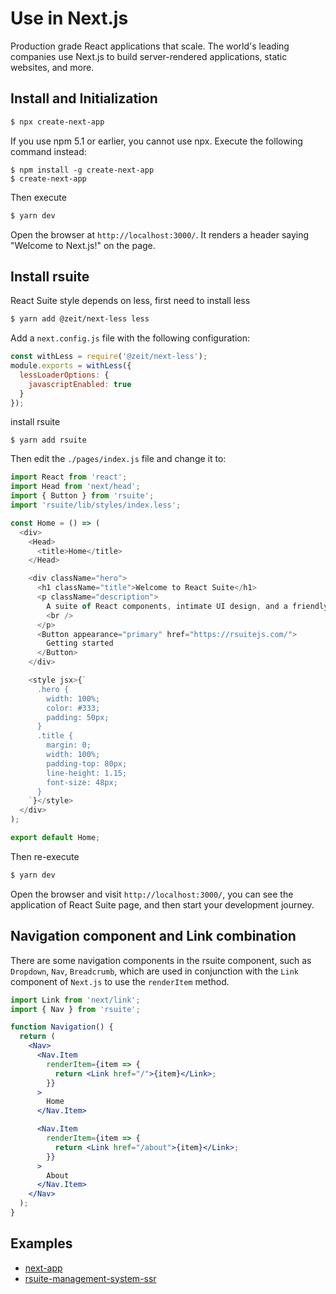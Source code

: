 # Use in Next.js

Production grade React applications that scale. The world's leading companies use Next.js to build server-rendered applications, static websites, and more.

## Install and Initialization

```bash
$ npx create-next-app
```

If you use npm 5.1 or earlier, you cannot use npx. Execute the following command instead:

```
$ npm install -g create-next-app
$ create-next-app
```

Then execute

```bash
$ yarn dev
```

Open the browser at `http://localhost:3000/`. It renders a header saying "Welcome to Next.js!" on the page.

## Install rsuite

React Suite style depends on less, first need to install less

```bash
$ yarn add @zeit/next-less less
```

Add a `next.config.js` file with the following configuration:

```js
const withLess = require('@zeit/next-less');
module.exports = withLess({
  lessLoaderOptions: {
    javascriptEnabled: true
  }
});
```

install rsuite

```
$ yarn add rsuite
```

Then edit the `./pages/index.js` file and change it to:

```js
import React from 'react';
import Head from 'next/head';
import { Button } from 'rsuite';
import 'rsuite/lib/styles/index.less';

const Home = () => (
  <div>
    <Head>
      <title>Home</title>
    </Head>

    <div className="hero">
      <h1 className="title">Welcome to React Suite</h1>
      <p className="description">
        A suite of React components, intimate UI design, and a friendly development experience.
        <br />
      </p>
      <Button appearance="primary" href="https://rsuitejs.com/">
        Getting started
      </Button>
    </div>

    <style jsx>{`
      .hero {
        width: 100%;
        color: #333;
        padding: 50px;
      }
      .title {
        margin: 0;
        width: 100%;
        padding-top: 80px;
        line-height: 1.15;
        font-size: 48px;
      }
    `}</style>
  </div>
);

export default Home;
```

Then re-execute

```bash
$ yarn dev
```

Open the browser and visit `http://localhost:3000/`, you can see the application of React Suite page, and then start your development journey.

## Navigation component and Link combination

There are some navigation components in the rsuite component, such as `Dropdown`, `Nav`, `Breadcrumb`, which are used in conjunction with the `Link` component of `Next.js` to use the `renderItem` method.

```jsx
import Link from 'next/link';
import { Nav } from 'rsuite';

function Navigation() {
  return (
    <Nav>
      <Nav.Item
        renderItem={item => {
          return <Link href="/">{item}</Link>;
        }}
      >
        Home
      </Nav.Item>

      <Nav.Item
        renderItem={item => {
          return <Link href="/about">{item}</Link>;
        }}
      >
        About
      </Nav.Item>
    </Nav>
  );
}
```

## Examples

- [next-app](https://github.com/rsuite/rsuite/tree/master/examples/with-nextjs)
- [rsuite-management-system-ssr](https://github.com/rsuite/rsuite-management-system-ssr)

